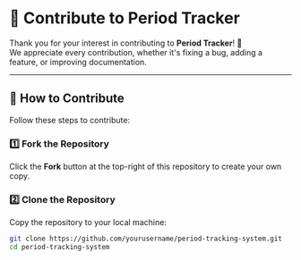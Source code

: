 # 🚀 Contribute to Period Tracker

Thank you for your interest in contributing to **Period Tracker**! 🎉  
We appreciate every contribution, whether it's fixing a bug, adding a feature, or improving documentation.  

---

## 📝 How to Contribute  

Follow these steps to contribute:  

### 1️⃣ **Fork the Repository**  
Click the **Fork** button at the top-right of this repository to create your own copy.  

### 2️⃣ **Clone the Repository**  
Copy the repository to your local machine:  
```sh
git clone https://github.com/yourusername/period-tracking-system.git
cd period-tracking-system
```
